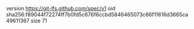 version https://git-lfs.github.com/spec/v1
oid sha256:f89044f72274ff7b0fd5c676f6ccbd5846465073c66f11616d3665ca49611367
size 71
